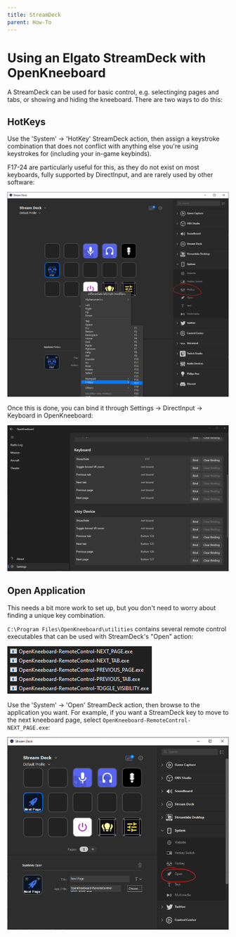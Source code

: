 ```yaml
---
title: StreamDeck
parent: How-To
---
```


# Using an Elgato StreamDeck with OpenKneeboard

A StreamDeck can be used for basic control, e.g. selectinging pages and tabs, or showing and hiding the kneeboard. There are two ways to do this:

## HotKeys

Use the 'System' -> 'HotKey' StreamDeck action, then assign a keystroke combination that does not conflict with anything else you're using keystrokes for (including your in-game keybinds).

F17-24 are particularly useful for this, as they do not exist on most keyboards, fully supported by DirectInput,  and are rarely used by other software:

![binding F17 through the StreamDeck UI](../screenshots/streamdeck-hotkey.png)

Once this is done, you can bind it through Settings -> DirectInput -> Keyboard in OpenKneeboard:

![screenshot of F17 bound to show/hide in OpenKneeboard](../screenshots/openkneeboard-bound-f17.png)

## Open Application

This needs a bit more work to set up, but you don't need to worry about finding a unique key combination.

`C:\Program Files\OpenKneeboard\utilities` contains several remote control executables that can be used with StreamDeck's "Open" action:

![OpenKneeboard-Remote-PREVIOUS_PAGE.exe, -NEXT_PAGE.exe, -NEXT_TAB.exe, etc](../screenshots/remote-controls.png)

Use the 'System' -> 'Open' StreamDeck action, then browse to the application you want. For example, if you want a StreamDeck key to move to the next kneeboard page, select `OpenKneeboard-RemoteControl-NEXT_PAGE.exe`:

![Screenshot of Elgato software with Next Page remote control](../screenshots/streamdeck-open.png)
